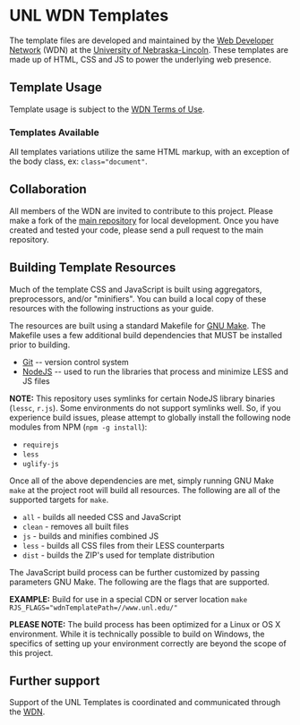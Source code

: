 # UNL WDN Templates

The template files are developed and maintained by the [Web Developer Network](http://wdn.unl.edu/) (WDN) at the [University of Nebraska-Lincoln](http://www.unl.edu/). These templates are made up of HTML, CSS and JS to power the underlying web presence.

## Template Usage

Template usage is subject to the [WDN Terms of Use](http://www1.unl.edu/wdn/wiki/Terms_of_Use).

### Templates Available

All templates variations utilize the same HTML markup, with an exception of the body class, ex: `class="document"`.

## Collaboration

All members of the WDN are invited to contribute to this project. Please make a fork of the [main repository](https://github.com/unl/wdntemplates) for local development. Once you have created and tested your code, please send a pull request to the main repository.

## Building Template Resources

Much of the template CSS and JavaScript is built using aggregators, preprocessors, and/or "minifiers". You can build a local copy of these resources with the following instructions as your guide.

The resources are built using a standard Makefile for [GNU Make](http://www.gnu.org/software/make/). The Makefile uses a few additional build dependencies that MUST be installed prior to building.

* [Git](http://git-scm.com/) -- version control system
* [NodeJS](http://www.nodejs.org/) -- used to run the libraries that process and minimize LESS and JS files

__NOTE:__ This repository uses symlinks for certain NodeJS library binaries (`lessc`, `r.js`). Some environments do not support symlinks well. So, if you experience build issues, please attempt to globally install the following node modules from NPM (`npm -g install`):

* `requirejs`
* `less`
* `uglify-js`

Once all of the above dependencies are met, simply running GNU Make `make` at the project root will build all resources. The following are all of the supported targets for `make`.

* `all` - builds all needed CSS and JavaScript
* `clean` - removes all built files
* `js` - builds and minifies combined JS
* `less` - builds all CSS files from their LESS counterparts
* `dist` - builds the ZIP's used for template distribution

The JavaScript build process can be further customized by passing parameters GNU Make. The following are the flags that are supported.

__EXAMPLE:__ Build for use in a special CDN or server location
`make RJS_FLAGS="wdnTemplatePath=//www.unl.edu/"`

__PLEASE NOTE:__ The build process has been optimized for a Linux or OS X environment. While it is technically possible to build on Windows, the specifics of setting up your environment correctly are beyond the scope of this project.

## Further support

Support of the UNL Templates is coordinated and communicated through the [WDN](http://wdn.unl.edu/).